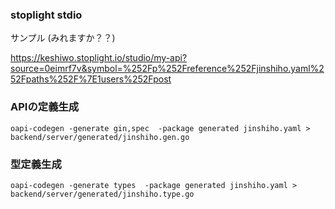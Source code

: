 
### stoplight stdio

サンプル (みれますか？？)

https://keshiwo.stoplight.io/studio/my-api?source=0eimrf7v&symbol=%252Fp%252Freference%252Fjinshiho.yaml%252Fpaths%252F%7E1users%252Fpost

### APIの定義生成

```
oapi-codegen -generate gin,spec  -package generated jinshiho.yaml >  backend/server/generated/jinshiho.gen.go
```

### 型定義生成

```
oapi-codegen -generate types  -package generated jinshiho.yaml >  backend/server/generated/jinshiho.type.go
```